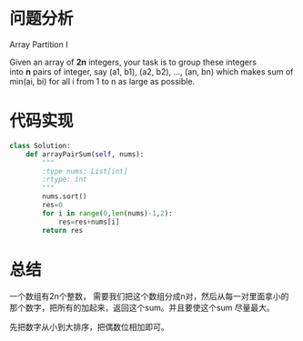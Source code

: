 # 问题分析

Array Partition I

Given an array of **2n** integers, your task is to group these integers into **n** pairs of integer, say (a1, b1), (a2, b2), ..., (an, bn) which makes sum of min(ai, bi) for all i from 1 to n as large as possible.

# 代码实现

```python
class Solution:
    def arrayPairSum(self, nums):
        """
        :type nums: List[int]
        :rtype: int
        """
        nums.sort()
        res=0
        for i in range(0,len(nums)-1,2):
            res=res+nums[i]
        return res
```

# 总结

一个数组有2n个整数， 需要我们把这个数组分成n对，然后从每一对里面拿小的那个数字，把所有的加起来，返回这个sum。并且要使这个sum 尽量最大。

先把数字从小到大排序，把偶数位相加即可。